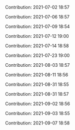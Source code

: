Contribution: 2021-07-02 18:57

Contribution: 2021-07-06 18:57

Contribution: 2021-07-09 18:54

Contribution: 2021-07-12 19:00

Contribution: 2021-07-14 18:58

Contribution: 2021-07-23 19:00

Contribution: 2021-08-03 18:57

Contribution: 2021-08-11 18:56

Contribution: 2021-08-31 18:55

Contribution: 2021-08-31 18:57

Contribution: 2021-09-02 18:56

Contribution: 2021-09-03 18:55

Contribution: 2021-09-07 18:58

